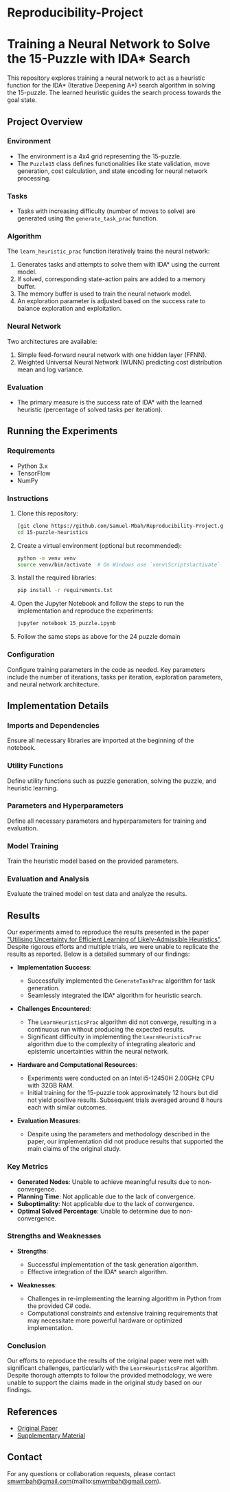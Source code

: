 # Reproducibility-Project

# Training a Neural Network to Solve the 15-Puzzle with IDA* Search

This repository explores training a neural network to act as a heuristic function for the IDA* (Iterative Deepening A*) search algorithm in solving the 15-puzzle. The learned heuristic guides the search process towards the goal state.

## Project Overview

### Environment
- The environment is a 4x4 grid representing the 15-puzzle.
- The `Puzzle15` class defines functionalities like state validation, move generation, cost calculation, and state encoding for neural network processing.

### Tasks
- Tasks with increasing difficulty (number of moves to solve) are generated using the `generate_task_prac` function.

### Algorithm
The `learn_heuristic_prac` function iteratively trains the neural network:
1. Generates tasks and attempts to solve them with IDA* using the current model.
2. If solved, corresponding state-action pairs are added to a memory buffer.
3. The memory buffer is used to train the neural network model.
4. An exploration parameter is adjusted based on the success rate to balance exploration and exploitation.

### Neural Network
Two architectures are available:
1. Simple feed-forward neural network with one hidden layer (FFNN).
2. Weighted Universal Neural Network (WUNN) predicting cost distribution mean and log variance.

### Evaluation
- The primary measure is the success rate of IDA* with the learned heuristic (percentage of solved tasks per iteration).

## Running the Experiments

### Requirements
- Python 3.x
- TensorFlow
- NumPy

### Instructions
1. Clone this repository:
    ```bash
   [git clone https://github.com/Samuel-Mbah/Reproducibility-Project.git]
    cd 15-puzzle-heuristics
    ```

2. Create a virtual environment (optional but recommended):
    ```bash
    python -m venv venv
    source venv/bin/activate  # On Windows use `venv\Scripts\activate`
    ```

3. Install the required libraries:
    ```bash
    pip install -r requirements.txt
    ```

4. Open the Jupyter Notebook and follow the steps to run the implementation and reproduce the experiments:
    ```bash
    jupyter notebook 15_puzzle.ipynb
    ```
5. Follow the same steps as above for the 24 puzzle domain
### Configuration
Configure training parameters in the code as needed. Key parameters include the number of iterations, tasks per iteration, exploration parameters, and neural network architecture.

## Implementation Details

### Imports and Dependencies
Ensure all necessary libraries are imported at the beginning of the notebook.

### Utility Functions
Define utility functions such as puzzle generation, solving the puzzle, and heuristic learning.

### Parameters and Hyperparameters
Define all necessary parameters and hyperparameters for training and evaluation.

### Model Training
Train the heuristic model based on the provided parameters.

### Evaluation and Analysis
Evaluate the trained model on test data and analyze the results.

## Results
Our experiments aimed to reproduce the results presented in the paper ["Utilising Uncertainty for Efficient Learning of Likely-Admissible Heuristics"](https://www.raillab.org/publication/marom-2020-utilising/marom-2020-utilising.pdf). Despite rigorous efforts and multiple trials, we were unable to replicate the results as reported. Below is a detailed summary of our findings:

- **Implementation Success**:
  - Successfully implemented the `GenerateTaskPrac` algorithm for task generation.
  - Seamlessly integrated the IDA* algorithm for heuristic search.

- **Challenges Encountered**:
  - The `LearnHeuristicsPrac` algorithm did not converge, resulting in a continuous run without producing the expected results.
  - Significant difficulty in implementing the `LearnHeuristicsPrac` algorithm due to the complexity of integrating aleatoric and epistemic uncertainties within the neural network.

- **Hardware and Computational Resources**:
  - Experiments were conducted on an Intel i5-12450H 2.00GHz CPU with 32GB RAM.
  - Initial training for the 15-puzzle took approximately 12 hours but did not yield positive results. Subsequent trials averaged around 8 hours each with similar outcomes.

- **Evaluation Measures**:
  - Despite using the parameters and methodology described in the paper, our implementation did not produce results that supported the main claims of the original study.

### Key Metrics

- **Generated Nodes**: Unable to achieve meaningful results due to non-convergence.
- **Planning Time**: Not applicable due to the lack of convergence.
- **Suboptimality**: Not applicable due to the lack of convergence.
- **Optimal Solved Percentage**: Unable to determine due to non-convergence.

### Strengths and Weaknesses

- **Strengths**:
  - Successful implementation of the task generation algorithm.
  - Effective integration of the IDA* search algorithm.

- **Weaknesses**:
  - Challenges in re-implementing the learning algorithm in Python from the provided C# code.
  - Computational constraints and extensive training requirements that may necessitate more powerful hardware or optimized implementation.

### Conclusion

Our efforts to reproduce the results of the original paper were met with significant challenges, particularly with the `LearnHeuristicsPrac` algorithm. Despite thorough attempts to follow the provided methodology, we were unable to support the claims made in the original study based on our findings.


## References
- [Original Paper](https://www.raillab.org/publication/marom-2020-utilising/marom-2020-utilising.pdf)
- [Supplementary Material](https://www.raillab.org/publication/marom-2020-utilising/marom-2020-utilising_supp.pdf)



## Contact
For any questions or collaboration requests, please contact smwmbah@gmail.com(mailto:smwmbah@gmail.com).
